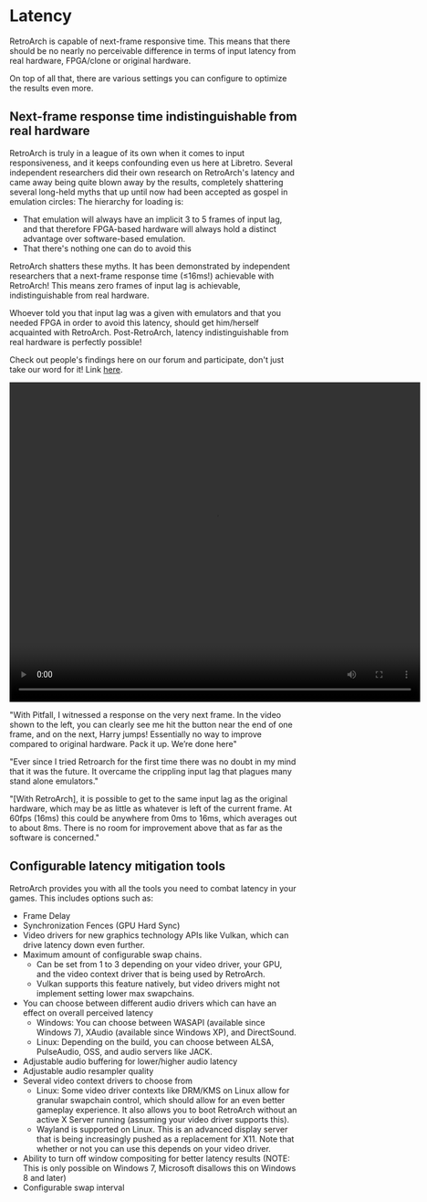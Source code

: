 # Latency

RetroArch is capable of next-frame responsive time. This means that there should be no nearly no perceivable difference in terms of input latency from real hardware, FPGA/clone or original hardware.

On top of all that, there are various settings you can configure to optimize the results even more.

## Next-frame response time indistinguishable from real hardware

RetroArch is truly in a league of its own when it comes to input responsiveness, and it keeps confounding even us here at Libretro. Several independent researchers did their own research on RetroArch's latency and came away being quite blown away by the results, completely shattering several long-held myths that up until now had been accepted as gospel in emulation circles:
The hierarchy for loading is:

* That emulation will always have an implicit 3 to 5 frames of input lag, and that therefore FPGA-based hardware will always hold a distinct advantage over software-based emulation.
* That there's nothing one can do to avoid this

RetroArch shatters these myths. It has been demonstrated by independent researchers that a next-frame response time (≤16ms!) achievable with RetroArch! This means zero frames of input lag is achievable, indistinguishable from real hardware.

Whoever told you that input lag was a given with emulators and that you needed FPGA in order to avoid this latency, should get him/herself acquainted with RetroArch. Post-RetroArch, latency indistinguishable from real hardware is perfectly possible!

Check out people's findings here on our forum and participate, don't just take our word for it! Link [here](https://forums.libretro.com/t/an-input-lag-investigation/4407/534).

<video width="720" height="560" controls>
  <source src="https://www.retroarch.com/videos/latency.mp4" type="video/mp4">
Your browser does not support the video tag.
</video>

"With Pitfall, I witnessed a response on the very next frame. In the video shown to the left, you can clearly see me hit the button near the end of one frame, and on the next, Harry jumps! Essentially no way to improve compared to original hardware. Pack it up. We’re done here"

"Ever since I tried Retroarch for the first time there was no doubt in my mind that it was the future. It overcame the crippling input lag that plagues many stand alone emulators."

"[With RetroArch], it is possible to get to the same input lag as the original hardware, which may be as little as whatever is left of the current frame. At 60fps (16ms) this could be anywhere from 0ms to 16ms, which averages out to about 8ms. There is no room for improvement above that as far as the software is concerned."

## Configurable latency mitigation tools

RetroArch provides you with all the tools you need to combat latency in your games. This includes options such as:

* Frame Delay
* Synchronization Fences (GPU Hard Sync)
* Video drivers for new graphics technology APIs like Vulkan, which can drive latency down even further.
* Maximum amount of configurable swap chains.
    * Can be set from 1 to 3 depending on your video driver, your GPU, and the video context driver that is being used by RetroArch.
    * Vulkan supports this feature natively, but video drivers might not implement setting lower max swapchains.
* You can choose between different audio drivers which can have an effect on overall perceived latency
    * Windows: You can choose between WASAPI (available since Windows 7), XAudio (available since Windows XP), and DirectSound.
    * Linux: Depending on the build, you can choose between ALSA, PulseAudio, OSS, and audio servers like JACK.
* Adjustable audio buffering for lower/higher audio latency
* Adjustable audio resampler quality
* Several video context drivers to choose from
    * Linux: Some video driver contexts like DRM/KMS on Linux allow for granular swapchain control, which should allow for an even better gameplay experience. It also allows you to boot RetroArch without an active X Server running (assuming your video driver supports this).
    * Wayland is supported on Linux. This is an advanced display server that is being increasingly pushed as a replacement for X11. Note that whether or not you can use this depends on your video driver.
* Ability to turn off window compositing for better latency results (NOTE: This is only possible on Windows 7, Microsoft disallows this on Windows 8 and later)
* Configurable swap interval